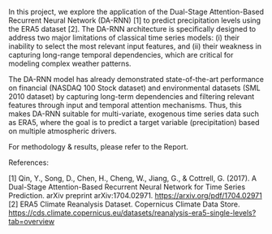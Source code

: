 In this project, we explore the application of the Dual-Stage Attention-Based Recurrent Neural Network (DA-RNN) [1] to predict precipitation levels using the ERA5 dataset  [2]. The DA-RNN architecture is specifically designed to address two major limitations of classical time series models: (i) their inability to select the most relevant input features, and (ii) their weakness in capturing long-range temporal dependencies, which are critical for modeling complex weather patterns.

The DA-RNN model has already demonstrated state-of-the-art performance on financial (NASDAQ 100 Stock dataset) and environmental datasets (SML 2010 dataset) by capturing long-term dependencies and filtering relevant features through input and temporal attention mechanisms. Thus, this makes DA-RNN suitable for multi-variate, exogenous time series data such as ERA5, where the goal is to predict a target variable (precipitation) based on multiple atmospheric drivers.

For methodology & results, please refer to the Report.

References:

[1] Qin, Y., Song, D., Chen, H., Cheng, W., Jiang, G., & Cottrell, G. (2017). A Dual-Stage Attention-Based Recurrent Neural Network for Time Series Prediction. arXiv preprint arXiv:1704.02971. https://arxiv.org/pdf/1704.02971
[2] ERA5 Climate Reanalysis Dataset. Copernicus Climate Data Store. https://cds.climate.copernicus.eu/datasets/reanalysis-era5-single-levels?tab=overview
